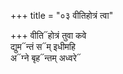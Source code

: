 +++
title = "०३ वीतिहोत्रं त्वा"

+++
वीति᳓होत्रं तुवा कवे  
द्युम᳓न्तं स᳓म् इधीमहि  
अ᳓ग्ने बृह᳓न्तम् अध्वरे᳓